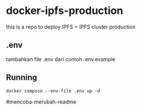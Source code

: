 # docker-ipfs-production
this is a repo to deploy IPFS + IPFS cluster production

## .env
tambahkan file .env dari contoh .env.example

## Running 
```
docker compose --env-file .env up -d
```
#mencoba-merubah-readme
